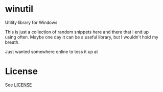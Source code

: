 # winutil

Utility library for Windows

This is just a collection of random snippets here and there that I end up using often.
Maybe one day it can be a useful library, but I wouldn't hold my breath.

Just wanted somewhere online to toss it up at

# License

See [LICENSE](LICENSE.txt)
